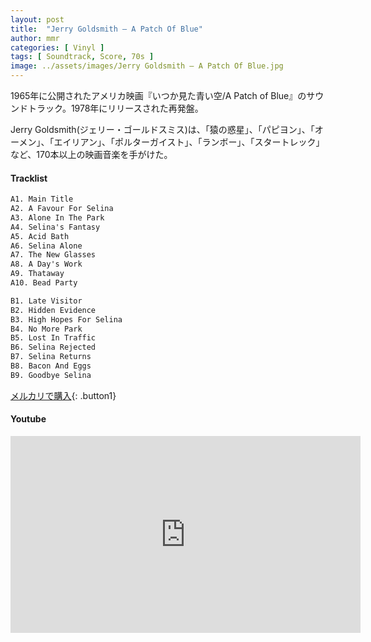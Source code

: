 ```yaml
---
layout: post
title:  "Jerry Goldsmith – A Patch Of Blue"
author: mmr
categories: [ Vinyl ]
tags: [ Soundtrack, Score, 70s ]
image: ../assets/images/Jerry Goldsmith – A Patch Of Blue.jpg
---
```


1965年に公開されたアメリカ映画『いつか見た青い空/A Patch of Blue』のサウンドトラック。1978年にリリースされた再発盤。

Jerry Goldsmith(ジェリー・ゴールドスミス)は、「猿の惑星」、「パピヨン」、「オーメン」、「エイリアン」、「ポルターガイスト」、「ランボー」、「スタートレック」など、170本以上の映画音楽を手がけた。


#### Tracklist
```md
A1. Main Title
A2. A Favour For Selina
A3. Alone In The Park
A4. Selina's Fantasy
A5. Acid Bath
A6. Selina Alone
A7. The New Glasses
A8. A Day's Work
A9. Thataway
A10. Bead Party

B1. Late Visitor
B2. Hidden Evidence
B3. High Hopes For Selina
B4. No More Park
B5. Lost In Traffic
B6. Selina Rejected
B7. Selina Returns
B8. Bacon And Eggs
B9. Goodbye Selina
```

[メルカリで購入](https://jp.mercari.com/item/m39224661224?afid=6142608987){: .button1}

#### Youtube
<iframe width="560" height="315" src="https://www.youtube.com/embed/5VQ4INxJSog?si=MMwskDMS5k-RdTO8" title="YouTube video player" frameborder="0" allow="accelerometer; autoplay; clipboard-write; encrypted-media; gyroscope; picture-in-picture; web-share" referrerpolicy="strict-origin-when-cross-origin" allowfullscreen></iframe>